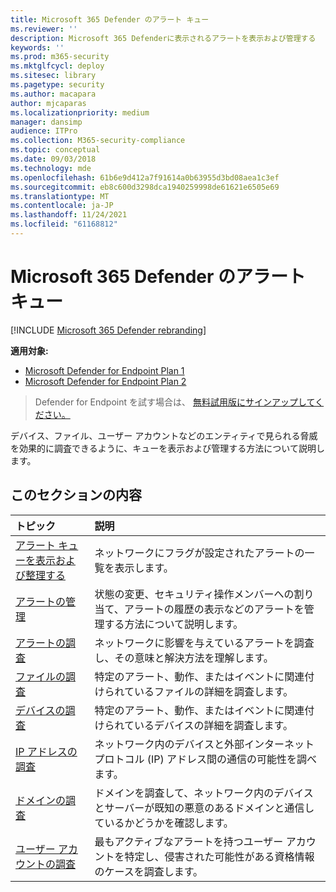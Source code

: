 ```yaml
---
title: Microsoft 365 Defender のアラート キュー
ms.reviewer: ''
description: Microsoft 365 Defenderに表示されるアラートを表示および管理する
keywords: ''
ms.prod: m365-security
ms.mktglfcycl: deploy
ms.sitesec: library
ms.pagetype: security
ms.author: macapara
author: mjcaparas
ms.localizationpriority: medium
manager: dansimp
audience: ITPro
ms.collection: M365-security-compliance
ms.topic: conceptual
ms.date: 09/03/2018
ms.technology: mde
ms.openlocfilehash: 61b6e9d412a7f91614a0b63955d3bd08aea1c3ef
ms.sourcegitcommit: eb8c600d3298dca1940259998de61621e6505e69
ms.translationtype: MT
ms.contentlocale: ja-JP
ms.lasthandoff: 11/24/2021
ms.locfileid: "61168812"
---
```

# <a name="alerts-queue-in-microsoft-365-defender"></a>Microsoft 365 Defender のアラート キュー

[!INCLUDE [Microsoft 365 Defender rebranding](../../includes/microsoft-defender.md)]

**適用対象:**
- [Microsoft Defender for Endpoint Plan 1](https://go.microsoft.com/fwlink/p/?linkid=2154037)
- [Microsoft Defender for Endpoint Plan 2](https://go.microsoft.com/fwlink/p/?linkid=2154037)

> Defender for Endpoint を試す場合は、 [無料試用版にサインアップしてください。](https://signup.microsoft.com/create-account/signup?products=7f379fee-c4f9-4278-b0a1-e4c8c2fcdf7e&ru=https://aka.ms/MDEp2OpenTrial?ocid=docs-wdatp-exposedapis-abovefoldlink)

デバイス、ファイル、ユーザー アカウントなどのエンティティで見られる脅威を効果的に調査できるように、キューを表示および管理する方法について説明します。

## <a name="in-this-section"></a>このセクションの内容

トピック|説明
:---|:---
[アラート キューを表示および整理する](alerts-queue.md)|ネットワークにフラグが設定されたアラートの一覧を表示します。
[アラートの管理](manage-alerts.md)|状態の変更、セキュリティ操作メンバーへの割り当て、アラートの履歴の表示などのアラートを管理する方法について説明します。
[アラートの調査](investigate-alerts.md)|ネットワークに影響を与えているアラートを調査し、その意味と解決方法を理解します。
[ファイルの調査](investigate-files.md)|特定のアラート、動作、またはイベントに関連付けられているファイルの詳細を調査します。
[デバイスの調査](investigate-machines.md)|特定のアラート、動作、またはイベントに関連付けられているデバイスの詳細を調査します。
[IP アドレスの調査](investigate-ip.md)|ネットワーク内のデバイスと外部インターネット プロトコル (IP) アドレス間の通信の可能性を調べます。
[ドメインの調査](investigate-domain.md)|ドメインを調査して、ネットワーク内のデバイスとサーバーが既知の悪意のあるドメインと通信しているかどうかを確認します。
[ユーザー アカウントの調査](investigate-user.md)|最もアクティブなアラートを持つユーザー アカウントを特定し、侵害された可能性がある資格情報のケースを調査します。
